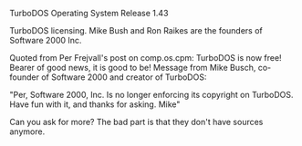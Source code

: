 TurboDOS Operating System Release 1.43

TurboDOS licensing.
Mike Bush and Ron Raikes are the founders of Software 2000 Inc.

Quoted from Per Frejvall's post on comp.os.cpm:
TurboDOS is now free!
Bearer of good news, it is good to be!
Message from Mike Busch, co-founder of Software 2000 and creator of
TurboDOS:

"Per, Software 2000, Inc. Is no longer enforcing its copyright on
TurboDOS. Have fun with it, and thanks for asking. Mike"

Can you ask for more?
The bad part is that they don't have sources anymore.
